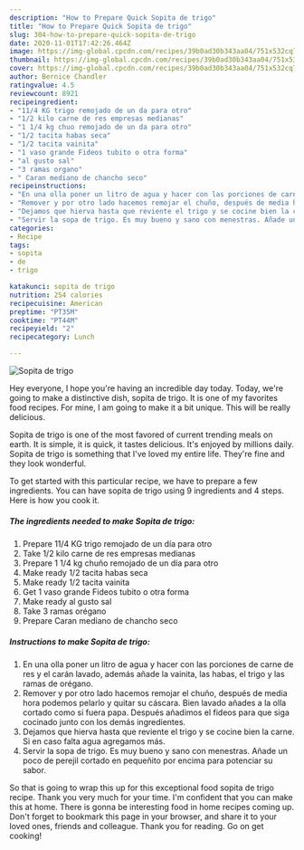 ```yaml
---
description: "How to Prepare Quick Sopita de trigo"
title: "How to Prepare Quick Sopita de trigo"
slug: 304-how-to-prepare-quick-sopita-de-trigo
date: 2020-11-01T17:42:26.464Z
image: https://img-global.cpcdn.com/recipes/39b0ad30b343aa04/751x532cq70/sopita-de-trigo-foto-principal.jpg
thumbnail: https://img-global.cpcdn.com/recipes/39b0ad30b343aa04/751x532cq70/sopita-de-trigo-foto-principal.jpg
cover: https://img-global.cpcdn.com/recipes/39b0ad30b343aa04/751x532cq70/sopita-de-trigo-foto-principal.jpg
author: Bernice Chandler
ratingvalue: 4.5
reviewcount: 8921
recipeingredient:
- "11/4 KG trigo remojado de un da para otro"
- "1/2 kilo carne de res empresas medianas"
- "1 1/4 kg chuo remojado de un da para otro"
- "1/2 tacita habas seca"
- "1/2 tacita vainita"
- "1 vaso grande Fideos tubito o otra forma"
- "al gusto sal"
- "3 ramas organo"
- " Caran mediano de chancho seco"
recipeinstructions:
- "En una olla poner un litro de agua y hacer con las porciones de carne de res y el carán lavado, además añade la vainita, las habas, el trigo y las ramas de orégano."
- "Remover y por otro lado hacemos remojar el chuño, después de media hora podemos pelarlo y quitar su cáscara. Bien lavado añades a la olla cortado como si fuera papa. Después añadimos el fideos para que siga cocinado junto con los demás ingredientes."
- "Dejamos que hierva hasta que reviente el trigo y se cocine bien la carne. Si en caso falta agua agregamos más."
- "Servir la sopa de trigo. Es muy bueno y sano con menestras. Añade un poco de perejil cortado en pequeñito por encima para potenciar su sabor."
categories:
- Recipe
tags:
- sopita
- de
- trigo

katakunci: sopita de trigo 
nutrition: 254 calories
recipecuisine: American
preptime: "PT35M"
cooktime: "PT44M"
recipeyield: "2"
recipecategory: Lunch

---
```



![Sopita de trigo](https://img-global.cpcdn.com/recipes/39b0ad30b343aa04/751x532cq70/sopita-de-trigo-foto-principal.jpg)

Hey everyone, I hope you're having an incredible day today. Today, we're going to make a distinctive dish, sopita de trigo. It is one of my favorites food recipes. For mine, I am going to make it a bit unique. This will be really delicious.



Sopita de trigo is one of the most favored of current trending meals on earth. It is simple, it is quick, it tastes delicious. It's enjoyed by millions daily. Sopita de trigo is something that I've loved my entire life. They're fine and they look wonderful.


To get started with this particular recipe, we have to prepare a few ingredients. You can have sopita de trigo using 9 ingredients and 4 steps. Here is how you cook it.

<!--inarticleads1-->

##### The ingredients needed to make Sopita de trigo:

1. Prepare 11/4 KG trigo remojado de un día para otro
1. Take 1/2 kilo carne de res empresas medianas
1. Prepare 1 1/4 kg chuño remojado de un día para otro
1. Make ready 1/2 tacita habas seca
1. Make ready 1/2 tacita vainita
1. Get 1 vaso grande Fideos tubito o otra forma
1. Make ready al gusto sal
1. Take 3 ramas orégano
1. Prepare  Caran mediano de chancho seco




<!--inarticleads2-->

##### Instructions to make Sopita de trigo:

1. En una olla poner un litro de agua y hacer con las porciones de carne de res y el carán lavado, además añade la vainita, las habas, el trigo y las ramas de orégano.
1. Remover y por otro lado hacemos remojar el chuño, después de media hora podemos pelarlo y quitar su cáscara. Bien lavado añades a la olla cortado como si fuera papa. Después añadimos el fideos para que siga cocinado junto con los demás ingredientes.
1. Dejamos que hierva hasta que reviente el trigo y se cocine bien la carne. Si en caso falta agua agregamos más.
1. Servir la sopa de trigo. Es muy bueno y sano con menestras. Añade un poco de perejil cortado en pequeñito por encima para potenciar su sabor.




So that is going to wrap this up for this exceptional food sopita de trigo recipe. Thank you very much for your time. I'm confident that you can make this at home. There is gonna be interesting food in home recipes coming up. Don't forget to bookmark this page in your browser, and share it to your loved ones, friends and colleague. Thank you for reading. Go on get cooking!
